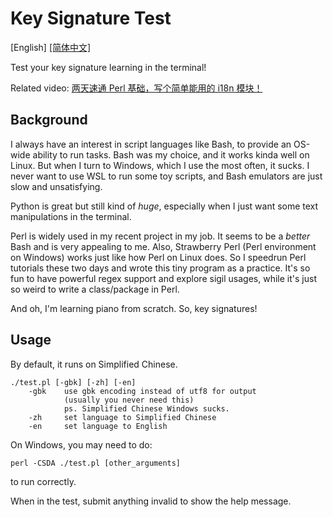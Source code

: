 # Key Signature Test

[English] [[简体中文]](./Readme_zh.md)

Test your key signature learning in the terminal!

Related video: [两天速通 Perl 基础，写个简单能用的 i18n 模块！](https://www.bilibili.com/video/BV1PX4y1b7xU)

## Background

I always have an interest in script languages like Bash, to provide an
OS-wide ability to run tasks. Bash was my choice, and it works kinda well
on Linux. But when I turn to Windows, which I use the most often, it sucks.
I never want to use WSL to run some toy scripts, and Bash emulators are
just slow and unsatisfying.

Python is great but still kind of *huge*, especially when I just want some
text manipulations in the terminal.

Perl is widely used in my recent project in my job. It seems to be a *better*
Bash and is very appealing to me. Also, Strawberry Perl (Perl environment
on Windows) works just like how Perl on Linux does. So I speedrun Perl
tutorials these two days and wrote this tiny program as a practice. It's
so fun to have powerful regex support and explore sigil usages, while it's
just so weird to write a class/package in Perl.

And oh, I'm learning piano from scratch. So, key signatures!

## Usage

By default, it runs on Simplified Chinese.

```
./test.pl [-gbk] [-zh] [-en]
    -gbk    use gbk encoding instead of utf8 for output
            (usually you never need this)
            ps. Simplified Chinese Windows sucks.
    -zh     set language to Simplified Chinese
    -en     set language to English
```

On Windows, you may need to do:

```
perl -CSDA ./test.pl [other_arguments]
```

to run correctly.

When in the test, submit anything invalid to show the help message.
